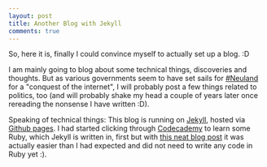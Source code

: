 ```yaml
---
layout: post
title: Another Blog with Jekyll
comments: true
---
```


So, here it is, finally I could convince myself to actually set up a blog. :D

I am mainly going to blog about some technical things, discoveries and thoughts. But as various governments seem to have set sails for [#Neuland](https://twitter.com/Schattenwolf_/status/347337958573084673) for a "conquest of the internet", I will probably post a few things related to politics, too (and will probably shake my head a couple of years later once rereading the nonsense I have written :D).

Speaking of technical things: This blog is running on [Jekyll](http://jekyllrb.com/), hosted via [Github pages](http://pages.github.com/). I had started clicking through [Codecademy](https://www.codecademy.com/) to learn some Ruby, which Jekyll is written in, first but with [this neat blog post](http://joshualande.com/jekyll-github-pages-poole/) it was actually easier than I had expected and did not need to write any code in Ruby yet :).
